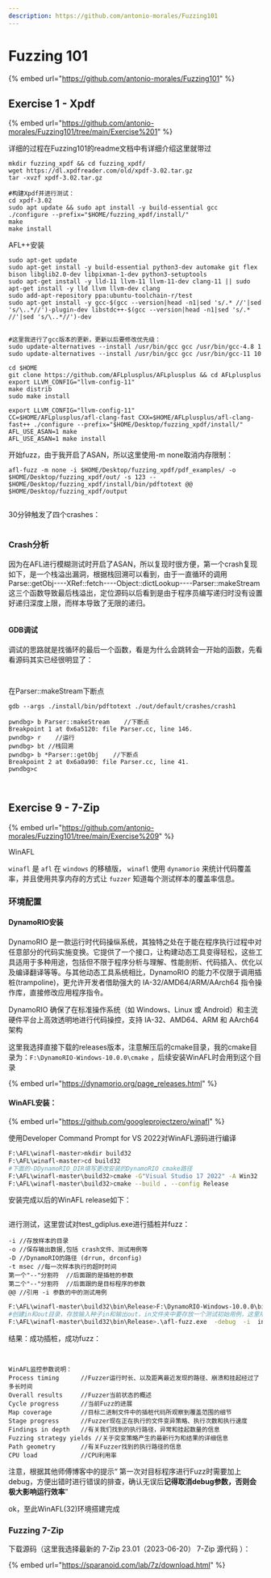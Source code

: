 ```yaml
---
description: https://github.com/antonio-morales/Fuzzing101
---
```


# Fuzzing 101

{% embed url="https://github.com/antonio-morales/Fuzzing101" %}

## Exercise 1 - Xpdf

{% embed url="https://github.com/antonio-morales/Fuzzing101/tree/main/Exercise%201" %}

详细的过程在Fuzzing101的readme文档中有详细介绍这里就带过

```
mkdir fuzzing_xpdf && cd fuzzing_xpdf/
wget https://dl.xpdfreader.com/old/xpdf-3.02.tar.gz
tar -xvzf xpdf-3.02.tar.gz

#构建Xpdf并进行测试：
cd xpdf-3.02
sudo apt update && sudo apt install -y build-essential gcc
./configure --prefix="$HOME/fuzzing_xpdf/install/"
make
make install
```

AFL++安装

```
sudo apt-get update
sudo apt-get install -y build-essential python3-dev automake git flex bison libglib2.0-dev libpixman-1-dev python3-setuptools
sudo apt-get install -y lld-11 llvm-11 llvm-11-dev clang-11 || sudo apt-get install -y lld llvm llvm-dev clang 
sudo add-apt-repository ppa:ubuntu-toolchain-r/test
sudo apt-get install -y gcc-$(gcc --version|head -n1|sed 's/.* //'|sed 's/\..*//')-plugin-dev libstdc++-$(gcc --version|head -n1|sed 's/.* //'|sed 's/\..*//')-dev


#这里我进行了gcc版本的更新，更新以后要修改优先级：
sudo update-alternatives --install /usr/bin/gcc gcc /usr/bin/gcc-4.8 1 
sudo update-alternatives --install /usr/bin/gcc gcc /usr/bin/gcc-11 10

cd $HOME
git clone https://github.com/AFLplusplus/AFLplusplus && cd AFLplusplus
export LLVM_CONFIG="llvm-config-11"
make distrib
sudo make install
```

```
export LLVM_CONFIG="llvm-config-11"
CC=$HOME/AFLplusplus/afl-clang-fast CXX=$HOME/AFLplusplus/afl-clang-fast++ ./configure --prefix="$HOME/Desktop/fuzzing_xpdf/install/"
AFL_USE_ASAN=1 make
AFL_USE_ASAN=1 make install
```



开始fuzz，由于我开启了ASAN，所以这里使用-m none取消内存限制：

```
afl-fuzz -m none -i $HOME/Desktop/fuzzing_xpdf/pdf_examples/ -o $HOME/Desktop/fuzzing_xpdf/out/ -s 123 -- $HOME/Desktop/fuzzing_xpdf/install/bin/pdftotext @@ $HOME/Desktop/fuzzing_xpdf/output
```

<figure><img src="../.gitbook/assets/f45961559ef18362c49e5b088a2dd18 (1).png" alt=""><figcaption></figcaption></figure>

30分钟触发了四个crashes：

<figure><img src="../.gitbook/assets/648e84a11d9a8a6cf55d618c47765cf.png" alt=""><figcaption></figcaption></figure>

### Crash分析

因为在AFL进行模糊测试时开启了ASAN，所以复现时很方便，第一个crash复现如下，是一个栈溢出漏洞，根据栈回溯可以看到，由于一直循环的调用Parse::getObj----XRef::fetch----Object::dictLookup----Parser::makeStream这三个函数导致最后栈溢出，定位源码以后看到是由于程序员编写递归时没有设置好递归深度上限，而样本导致了无限的递归。



<figure><img src="../.gitbook/assets/d6aae3c29a74dd16c9e8497c5cbf15f.png" alt=""><figcaption></figcaption></figure>

#### GDB调试

调试的思路就是找循环的最后一个函数，看是为什么会跳转会一开始的函数，先看看源码其实已经很明显了：

<figure><img src="../.gitbook/assets/ddaea5e200f60edcff9fea548a63774.png" alt=""><figcaption></figcaption></figure>

<figure><img src="../.gitbook/assets/63fb8206fc29725e7e480d804eeabb3.png" alt=""><figcaption></figcaption></figure>

在Parser::makeStream下断点

```
gdb --args ./install/bin/pdftotext ./out/default/crashes/crash1

pwndbg> b Parser::makeStream    //下断点
Breakpoint 1 at 0x6a5120: file Parser.cc, line 146.
pwndbg> r    //运行
pwndbg> bt //栈回溯
pwndbg> b *Parser::getObj    //下断点
Breakpoint 2 at 0x6a0a90: file Parser.cc, line 41.
pwndbg>c
```

<figure><img src="../.gitbook/assets/d36b41a26a6a96065297e3e7dac08f7.png" alt=""><figcaption></figcaption></figure>

<figure><img src="../.gitbook/assets/332cc7d9270657061397681afade59b.png" alt=""><figcaption></figcaption></figure>

## Exercise 9 - 7-Zip

{% embed url="https://github.com/antonio-morales/Fuzzing101/tree/main/Exercise%209" %}

WinAFL

`winafl` 是 `afl` 在 `windows` 的移植版， `winafl` 使用 `dynamorio` 来统计代码覆盖率，并且使用共享内存的方式让 `fuzzer` 知道每个测试样本的覆盖率信息。

### 环境配置

#### DynamoRIO安装

DynamoRIO 是一款运行时代码操纵系统，其独特之处在于能在程序执行过程中对任意部分的代码实施变换。它提供了一个接口，让构建动态工具变得轻松，这些工具适用于多种用途，包括但不限于程序分析与理解、性能剖析、代码插入、优化以及编译翻译等等。与其他动态工具系统相比，DynamoRIO 的能力不仅限于调用插桩(trampoline)，更允许开发者借助强大的 IA-32/AMD64/ARM/AArch64 指令操作库，直接修改应用程序指令。

DynamoRIO 确保了在标准操作系统（如 Windows、Linux 或 Android）和主流硬件平台上高效透明地进行代码操控，支持 IA-32、AMD64、ARM 和 AArch64 架构

这里我选择直接下载的releases版本，注意解压后的cmake目录，我的cmake目录为：`F:\DynamoRIO-Windows-10.0.0\cmake` ，后续安装WinAFL时会用到这个目录

{% embed url="https://dynamorio.org/page_releases.html" %}

#### WinAFL安装：

{% embed url="https://github.com/googleprojectzero/winafl" %}

使用Developer Command Prompt for VS 2022对WinAFL源码进行编译

```bash
F:\AFL\winafl-master>mkdir build32
F:\AFL\winafl-master>cd build32
#下面的-DDynamoRIO_DIR填写更改安装的DynamoRIO cmake路径
F:\AFL\winafl-master\build32>cmake -G"Visual Studio 17 2022" -A Win32 .. -DDynamoRIO_DIR=F:\DynamoRIO-Windows-10.0.0\cmake
F:\AFL\winafl-master\build32>cmake --build . --config Release
```

安装完成以后的WinAFL release如下：

<figure><img src="../.gitbook/assets/d9fba4346ec741eb99a34cbb05d4e83.png" alt=""><figcaption></figcaption></figure>

进行测试，这里尝试对test\_gdiplus.exe进行插桩并fuzz：

```
-i //存放样本的目录
-o //保存输出数据,包括 crash文件、测试用例等
-D //DynamoRIO的路径 (drrun, drconfig)
-t msec //每一次样本执行的超时时间
第一个"--"分割符	//后面跟的是插桩的参数
第二个"--"分割符	//后面跟的是目标程序的参数
@@ //引用 -i 参数的中的测试用例
```

```bash
F:\AFL\winafl-master\build32\bin\Release>F:\DynamoRIO-Windows-10.0.0\bin32\drrun.exe -c winafl.dll -debug -target_module test_gdiplus.exe -target_offset 0x10b0  -fuzz_iterations 5 -nargs 2  -- test_gdiplus.exe not_kitty.bmp
#创建in和out目录，存放输入种子in和输出out，in文件夹中要存放一个测试初始用例，这里用的testcase里面的bmp
F:\AFL\winafl-master\build32\bin\Release>.\afl-fuzz.exe  -debug  -i  in -o out -D F:\DynamoRIO-Windows-10.0.0\bin32 -t 20000  -- -coverage_module  test_gdiplus.dll   -coverage_module WindowsCodecs.dll -fuzz_iterations 5 -target_module test_gdiplus.exe -target_offset 0x10b0 -nargs 2  -- test_gdiplus.exe @@
```

结果：成功插桩，成功fuzz：

<figure><img src="../.gitbook/assets/3a1b68558aa1e9a96cbfb5e1d6ecab1.png" alt=""><figcaption></figcaption></figure>

<figure><img src="../.gitbook/assets/1ba4ecd2561b16e4594afe043a1fe69.png" alt=""><figcaption></figcaption></figure>

```
WinAFL监控参数说明：
Process timing		//Fuzzer运行时长、以及距离最近发现的路径、崩溃和挂起经过了多长时间
Overall results		//Fuzzer当前状态的概述
Cycle progress		//当前Fuzz的进展
Map coverage		//目标二进制文件中的插桩代码所观察到覆盖范围的细节
Stage progress		//Fuzzer现在正在执行的文件变异策略、执行次数和执行速度
Findings in depth	//有关我们找到的执行路径，异常和挂起数量的信息
Fuzzing strategy yields	//关于突变策略产生的最新行为和结果的详细信息
Path geometry		//有关Fuzzer找到的执行路径的信息
CPU load			//CPU利用率
```

注意，根据其他师傅博客中的提示“ 第一次对目标程序进行Fuzz时需要加上debug，方便出错时进行错误的排查，确认无误后**记得取消debug参数，否则会极大影响运行效率**”

ok，至此WinAFL(32)环境搭建完成

### Fuzzing 7-Zip

下载源码（这里我选择最新的 7-Zip 23.01（2023-06-20） 7-Zip 源代码 ）：

{% embed url="https://sparanoid.com/lab/7z/download.html" %}

